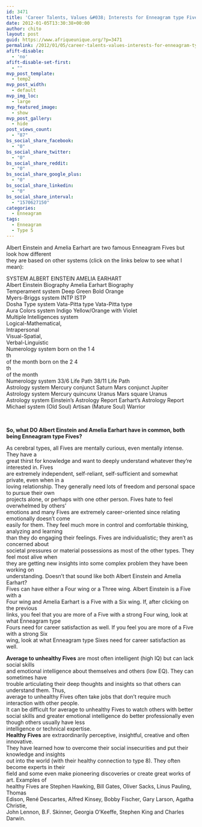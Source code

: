 ```yaml
---
id: 3471
title: 'Career Talents, Values &#038; Interests for Enneagram type Fives'
date: 2012-01-05T13:30:38+00:00
author: chito
layout: post
guid: https://www.afriqueunique.org/?p=3471
permalink: /2012/01/05/career-talents-values-interests-for-enneagram-type-fives/
afift-disable:
  - 'no'
afift-disable-set-first:
  - ""
mvp_post_template:
  - temp2
mvp_post_width:
  - default
mvp_img_loc:
  - large
mvp_featured_image:
  - show
mvp_post_gallery:
  - hide
post_views_count:
  - "87"
bs_social_share_facebook:
  - "0"
bs_social_share_twitter:
  - "0"
bs_social_share_reddit:
  - "0"
bs_social_share_google_plus:
  - "0"
bs_social_share_linkedin:
  - "0"
bs_social_share_interval:
  - "1570627150"
categories:
  - Enneagram
tags:
  - Enneagram
  - Type 5
---
```

Albert Einstein and Amelia Earhart are two famous Enneagram Fives but look how different  
they are based on other systems (click on the links below to see what I mean):

SYSTEM ALBERT EINSTEIN AMELIA EARHART  
Albert Einstein Biography Amelia Earhart Biography  
Temperament system Deep Green Bold Orange  
Myers-Briggs system INTP ISTP  
Dosha Type system Vata-Pitta type Vata-Pitta type  
Aura Colors system Indigo Yellow/Orange with Violet  
Multiple Intelligences system  
Logical-Mathematical,  
Intrapersonal  
Visual-Spatial,  
Verbal-Linguistic  
Numerology system born on the 1 4  
th  
of the month born on the 2 4  
th  
of the month  
Numerology system 33/6 Life Path 38/11 Life Path  
Astrology system Mercury conjunct Saturn Mars conjunct Jupiter  
Astrology system Mercury quincunx Uranus Mars square Uranus  
Astrology system Einstein’s Astrology Report Earhart’s Astrology Report  
Michael system (Old Soul) Artisan (Mature Soul) Warrior

&nbsp;

**So, what DO Albert Einstein and Amelia Earhart have in common, both**  
**being Enneagram type Fives?**

As cerebral types, all Fives are mentally curious, even mentally intense. They have a  
great thirst for knowledge and want to deeply understand whatever they’re interested in. Fives  
are extremely independent, self-reliant, self-sufficient and somewhat private, even when in a  
loving relationship. They generally need lots of freedom and personal space to pursue their own  
projects alone, or perhaps with one other person. Fives hate to feel overwhelmed by others’  
emotions and many Fives are extremely career-oriented since relating emotionally doesn’t come  
easily for them. They feel much more in control and comfortable thinking, analyzing and learning  
than they do engaging their feelings. Fives are individualistic; they aren’t as concerned about  
societal pressures or material possessions as most of the other types. They feel most alive when  
they are getting new insights into some complex problem they have been working on  
understanding. Doesn’t that sound like both Albert Einstein and Amelia Earhart?  
Fives can have either a Four wing or a Three wing. Albert Einstein is a Five with a  
Four wing and Amelia Earhart is a Five with a Six wing. If, after clicking on the previous  
links, you feel that you are more of a Five with a strong Four wing, look at what Enneagram type  
Fours need for career satisfaction as well. If you feel you are more of a Five with a strong Six  
wing, look at what Enneagram type Sixes need for career satisfaction as well.

**Average to unhealthy Fives** are most often intelligent (high IQ) but can lack social skills  
and emotional intelligence about themselves and others (low EQ). They can sometimes have  
trouble articulating their deep thoughts and insights so that others can understand them. Thus,  
average to unhealthy Fives often take jobs that don’t require much interaction with other people.  
It can be difficult for average to unhealthy Fives to watch others with better social skills and greater emotional intelligence do better professionally even though others usually have less  
intelligence or technical expertise.  
**Healthy Fives** are extraordinarily perceptive, insightful, creative and often innovative.  
They have learned how to overcome their social insecurities and put their knowledge and insights  
out into the world (with their healthy connection to type 8). They often become experts in their  
field and some even make pioneering discoveries or create great works of art. Examples of  
healthy Fives are Stephen Hawking, Bill Gates, Oliver Sacks, Linus Pauling, Thomas  
Edison, René Descartes, Alfred Kinsey, Bobby Fischer, Gary Larson, Agatha Christie,  
John Lennon, B.F. Skinner, Georgia O’Keeffe, Stephen King and Charles Darwin.
